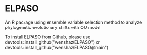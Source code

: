 # ELPASO
An R package using ensemble variable selection method to analyze phylogenetic evolutionary shifts with OU model

To install ELPASO from Github, please use
devtools::install_github("wenshaz/ELPASO")
or
devtools::install_github("wenshaz/ELPASO@main")
